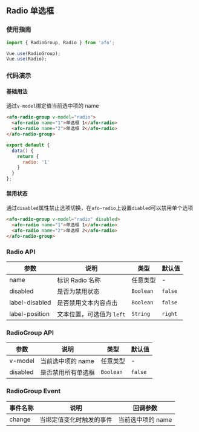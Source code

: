 ## Radio 单选框

### 使用指南
``` javascript
import { RadioGroup, Radio } from 'afo';

Vue.use(RadioGroup);
Vue.use(Radio);
```

### 代码演示

#### 基础用法
通过`v-model`绑定值当前选中项的 name

```html
<afo-radio-group v-model="radio">
  <afo-radio name="1">单选框 1</afo-radio>
  <afo-radio name="2">单选框 2</afo-radio>
</afo-radio-group>
```

```javascript
export default {
  data() {
    return {
      radio: '1'
    }
  }
};
```

#### 禁用状态
通过`disabled`属性禁止选项切换，在`afo-radio`上设置`diabled`可以禁用单个选项

```html
<afo-radio-group v-model="radio" disabled>
  <afo-radio name="1">单选框 1</afo-radio>
  <afo-radio name="2">单选框 2</afo-radio>
</afo-radio-group>
```

### Radio API

| 参数 | 说明 | 类型 | 默认值 |
|-----------|-----------|-----------|-------------|
| name | 标识 Radio 名称 | 任意类型 | - |
| disabled | 是否为禁用状态 | `Boolean` | `false` |
| label-disabled | 是否禁用文本内容点击 | `Boolean` | `false` |
| label-position | 文本位置，可选值为 `left` | `String` | `right` |

### RadioGroup API

| 参数 | 说明 | 类型 | 默认值 |
|-----------|-----------|-----------|-------------|
| v-model | 当前选中项的 name | 任意类型 | - |
| disabled | 是否禁用所有单选框 | `Boolean` | `false` |

### RadioGroup Event

| 事件名称 | 说明 | 回调参数 |
|-----------|-----------|-----------|
| change | 当绑定值变化时触发的事件 | 当前选中项的 name |
